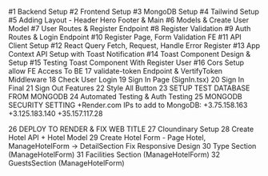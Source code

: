 #1 Backend Setup
#2 Frontend Setup
#3 MongoDB Setup
#4 Tailwind Setup
#5 Adding Layout - Header Hero Footer & Main
#6 Models & Create User Model
#7 User Routes & Register Endpoint
#8 Register Validation
#9 Auth Routes & Login Endpoint
#10 Register Page, Form Validation FE
#11 API Client Setup
#12 React Query Fetch, Request, Handle Error Register
#13 App Context API Setup with Toast Notification
#14 Toast Component Design & Setup
#15 Testing Toast Component With Register User
#16 Cors Setup allow FE Access To BE
17 validate-token Endpoint & VertifyToken Middleware
18 Check User Login
19 Sign In Page (SignIn.tsx)
20 Sign In Final
21 Sign Out Features
22 Style All Button
23 SETUP TEST DATABASE FROM MONGODB
24 Automated Testing & Auth Testing
25 MONGODB SECURITY SETTING
+Render.com IPs to add to MongoDB:
+3.75.158.163
+3.125.183.140
+35.157.117.28

26 DEPLOY TO RENDER & FIX WEB TITLE
27 Cloundinary Setup
28 Create Hotel API + Hotel Model
29 Create Hotel Form - Page Hotel, ManageHotelForm -> DetailSection
Fix Responsive Design
30 Type Section (ManageHotelForm)
31 Facilities Section (ManageHotelForm)
32 GuestsSection (ManageHotelForm)
